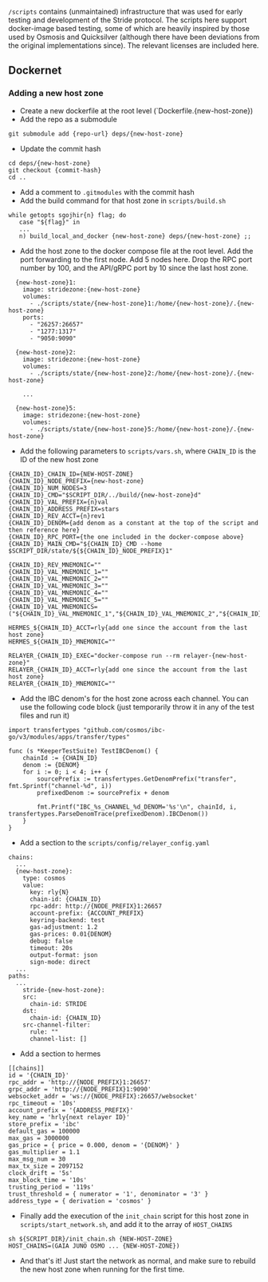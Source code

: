 `/scripts` contains (unmaintained) infrastructure that was used for early testing and development of the Stride protocol. The scripts here support docker-image based testing, some of which are heavily inspired by those used by Osmosis and Quicksilver (although there have been deviations from the original implementations since). The relevant licenses are included here.

## Dockernet
### Adding a new host zone
* Create a new dockerfile at the root level (`Dockerfile.{new-host-zone})
* Add the repo as a submodule
```
git submodule add {repo-url} deps/{new-host-zone}
```
* Update the commit hash
```
cd deps/{new-host-zone}
git checkout {commit-hash}
cd ..
```
* Add a comment to `.gitmodules` with the commit hash
* Add the build command for that host zone in `scripts/build.sh`
```
while getopts sgojhir{n} flag; do
   case "${flag}" in
   ...
   n) build_local_and_docker {new-host-zone} deps/{new-host-zone} ;;  
```
* Add the host zone to the docker compose file at the root level. Add the port forwarding to the first node. Add 5 nodes here. Drop the RPC port number by 100, and the API/gRPC port by 10 since the last host zone.
```
  {new-host-zone}1:
    image: stridezone:{new-host-zone}
    volumes:
      - ./scripts/state/{new-host-zone}1:/home/{new-host-zone}/.{new-host-zone}
    ports:
      - "26257:26657"
      - "1277:1317"
      - "9050:9090"

  {new-host-zone}2:
    image: stridezone:{new-host-zone}
    volumes:
      - ./scripts/state/{new-host-zone}2:/home/{new-host-zone}/.{new-host-zone}

    ...

  {new-host-zone}5:
    image: stridezone:{new-host-zone}
    volumes:
      - ./scripts/state/{new-host-zone}5:/home/{new-host-zone}/.{new-host-zone}
```
* Add the following parameters to `scripts/vars.sh`, where `CHAIN_ID` is the ID of the new host zone
```
{CHAIN_ID}_CHAIN_ID={NEW-HOST-ZONE}
{CHAIN_ID}_NODE_PREFIX={new-host-zone}
{CHAIN_ID}_NUM_NODES=3
{CHAIN_ID}_CMD="$SCRIPT_DIR/../build/{new-host-zone}d"
{CHAIN_ID}_VAL_PREFIX={n}val
{CHAIN_ID}_ADDRESS_PREFIX=stars
{CHAIN_ID}_REV_ACCT={n}rev1
{CHAIN_ID}_DENOM={add denom as a constant at the top of the script and then reference here}
{CHAIN_ID}_RPC_PORT={the one included in the docker-compose above}
{CHAIN_ID}_MAIN_CMD="${CHAIN_ID}_CMD --home $SCRIPT_DIR/state/${${CHAIN_ID}_NODE_PREFIX}1"

{CHAIN_ID}_REV_MNEMONIC=""
{CHAIN_ID}_VAL_MNEMONIC_1=""
{CHAIN_ID}_VAL_MNEMONIC_2=""
{CHAIN_ID}_VAL_MNEMONIC_3=""
{CHAIN_ID}_VAL_MNEMONIC_4=""
{CHAIN_ID}_VAL_MNEMONIC_5=""
{CHAIN_ID}_VAL_MNEMONICS=("${CHAIN_ID}_VAL_MNEMONIC_1","${CHAIN_ID}_VAL_MNEMONIC_2","${CHAIN_ID}_VAL_MNEMONIC_3","${CHAIN_ID}_VAL_MNEMONIC_4","${CHAIN_ID}_VAL_MNEMONIC_5")

HERMES_${CHAIN_ID}_ACCT=rly{add one since the account from the last host zone}
HERMES_${CHAIN_ID}_MNEMONIC=""

RELAYER_{CHAIN_ID}_EXEC="docker-compose run --rm relayer-{new-host-zone}"
RELAYER_{CHAIN_ID}_ACCT=rly{add one since the account from the last host zone}
RELAYER_{CHAIN_ID}_MNEMONIC=""

```
* Add the IBC denom's for the host zone across each channel. You can use the following code block (just temporarily throw it in any of the test files and run it)
```
import transfertypes "github.com/cosmos/ibc-go/v3/modules/apps/transfer/types"

func (s *KeeperTestSuite) TestIBCDenom() {
	chainId := {CHAIN_ID}
	denom := {DENOM}
	for i := 0; i < 4; i++ {
		sourcePrefix := transfertypes.GetDenomPrefix("transfer", fmt.Sprintf("channel-%d", i))
		prefixedDenom := sourcePrefix + denom

		fmt.Printf("IBC_%s_CHANNEL_%d_DENOM='%s'\n", chainId, i, transfertypes.ParseDenomTrace(prefixedDenom).IBCDenom())
	}
}
```
* Add a section to the `scripts/config/relayer_config.yaml`
```
chains:
  ...
  {new-host-zone}:
    type: cosmos
    value:
      key: rly{N}
      chain-id: {CHAIN_ID}
      rpc-addr: http://{NODE_PREFIX}1:26657
      account-prefix: {ACCOUNT_PREFIX}
      keyring-backend: test
      gas-adjustment: 1.2
      gas-prices: 0.01{DENOM}
      debug: false
      timeout: 20s
      output-format: json
      sign-mode: direct
  ...
paths:
  ...
    stride-{new-host-zone}:
    src:
      chain-id: STRIDE
    dst:
      chain-id: {CHAIN_ID}
    src-channel-filter:
      rule: ""
      channel-list: []
```
* Add a section to hermes
```
[[chains]]
id = '{CHAIN_ID}'
rpc_addr = 'http://{NODE_PREFIX}1:26657'
grpc_addr = 'http://{NODE_PREFIX}1:9090'
websocket_addr = 'ws://{NODE_PREFIX}:26657/websocket'
rpc_timeout = '10s'
account_prefix = '{ADDRESS_PREFIX}'
key_name = 'hrly{next relayer ID}'
store_prefix = 'ibc'
default_gas = 100000
max_gas = 3000000
gas_price = { price = 0.000, denom = '{DENOM}' }
gas_multiplier = 1.1
max_msg_num = 30
max_tx_size = 2097152
clock_drift = '5s'
max_block_time = '10s'
trusting_period = '119s'
trust_threshold = { numerator = '1', denominator = '3' }
address_type = { derivation = 'cosmos' }
```
* Finally add the execution of the `init_chain` script for this host zone in `scripts/start_network.sh`, and add it to the array of `HOST_CHAINS`
```
sh ${SCRIPT_DIR}/init_chain.sh {NEW-HOST-ZONE}
HOST_CHAINS=(GAIA JUNO OSMO ... {NEW-HOST-ZONE})
```
* And that's it! Just start the network as normal, and make sure to rebuild the new host zone when running for the first time.  